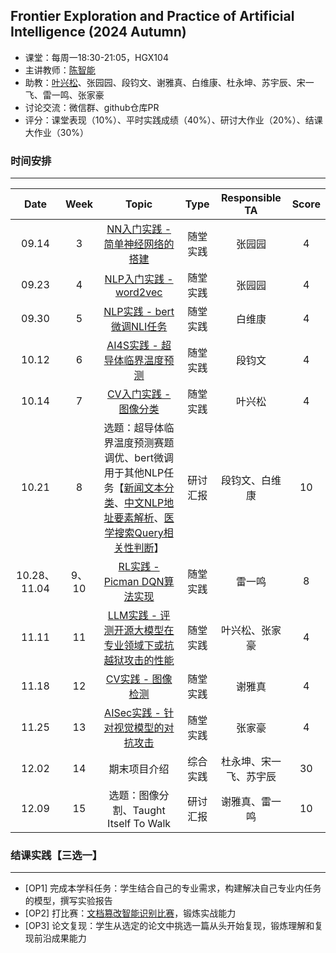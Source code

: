 ## Frontier Exploration and Practice of Artificial Intelligence (2024 Autumn)

- 课堂：每周一18:30-21:05，HGX104 
- 主讲教师：[陈智能](https://zhinchenfd.github.io/)
- 助教：[叶兴松](https://yesianrohn.github.io/)、张园园、段钧文、谢雅真、白维康、杜永坤、苏宇辰、宋一飞、雷一鸣、张家豪
- 讨论交流：微信群、github仓库PR
- 评分：课堂表现（10%）、平时实践成绩（40%）、研讨大作业（20%）、结课大作业（30%）


### 时间安排
----------

|  Date  | Week  |                  Topic                   |   Type   | Responsible TA | Score |
| :----: | :---: | :--------------------------------------: | :------: | :------------: | :---: |
| 09.14  |   3   | [NN入门实践 - 简单神经网络的搭建](https://github.com/AIFep-FDU/NN-Starter)          | 随堂实践 |      张园园        | 4 |
| 09.23  |   4   | [NLP入门实践 - word2vec](https://github.com/AIFep-FDU/word2vec)                   | 随堂实践 |       张园园       | 4 |
| 09.30  |   5   | [NLP实践 - bert微调NLI任务](https://github.com/AIFep-FDU/Bert_PLM)                      | 随堂实践 |       白维康       | 4 |
| 10.12  |   6   | [AI4S实践 - 超导体临界温度预测](https://github.com/AIFep-FDU/AI4S)            | 随堂实践 |       段钧文       | 4 |
| 10.14  |   7   | [CV入门实践 - 图像分类](https://github.com/AIFep-FDU/CV-Starter)                    | 随堂实践 |       叶兴松       | 4 |
| 10.21  |   8   | 选题：超导体临界温度预测赛题调优、bert微调用于其他NLP任务【[新闻文本分类](https://tianchi.aliyun.com/competition/entrance/531810)、[中文NLP地址要素解析](https://tianchi.aliyun.com/competition/entrance/531900)、[医学搜索Query相关性判断](https://tianchi.aliyun.com/competition/entrance/532001)】                   | 研讨汇报 |       段钧文、白维康       | 10 |
| 10.28、11.04  | 9、10     | [RL实践 - Picman DQN算法实现](https://github.com/AIFep-FDU/DQN-Atari_Games)                      | 随堂实践 |       雷一鸣       | 8 |
| 11.11  |   11   | [LLM实践 - 评测开源大模型在专业领域下或抗越狱攻击的性能](https://github.com/AIFep-FDU/LLM-Eval) | 随堂实践 |       叶兴松、张家豪       | 4 |
| 11.18  |   12   | [CV实践 - 图像检测](https://github.com/AIFep-FDU/CV-Object-Detection)                        | 随堂实践 |       谢雅真       | 4 |
| 11.25  |   13   | [AISec实践 - 针对视觉模型的对抗攻击](https://github.com/AIFep-FDU/Adv-attack)                              | 随堂实践 |       张家豪       | 4 |
| 12.02  |  14   | 期末项目介绍                              | 综合实践 |       杜永坤、宋一飞、苏宇辰       | 30 |
| 12.09  |  15   | 选题：图像分割、Taught Itself To Walk      | 研讨汇报 |       谢雅真、雷一鸣       | 10 |


### 结课实践【三选一】
----------
- [OP1] 完成本学科任务：学生结合自己的专业需求，构建解决自己专业内任务的模型，撰写实验报告
- [OP2] 打比赛：[文档篡改智能识别比赛](https://tianchi.aliyun.com/competition/entrance/532223/information)，锻炼实战能力
- [OP3] 论文复现：学生从选定的论文中挑选一篇从头开始复现，锻炼理解和复现前沿成果能力
